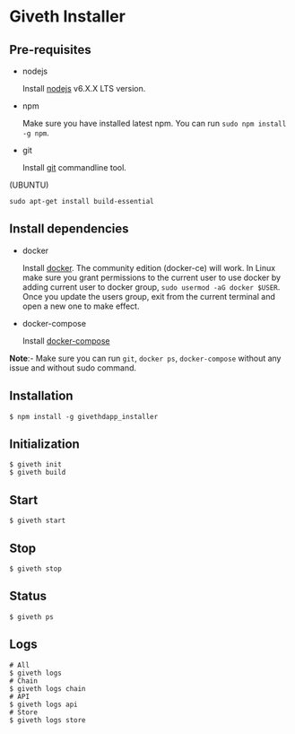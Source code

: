 # Giveth Installer

## Pre-requisites

- nodejs

   Install [nodejs](https://nodejs.org/en/download/package-manager/) v6.X.X LTS version.

- npm

   Make sure you have installed latest npm. You can run `sudo npm install -g npm`.

- git

   Install [git](https://git-scm.com/book/en/v2/Getting-Started-Installing-Git) commandline tool.

(UBUNTU)
```
sudo apt-get install build-essential
````

## Install dependencies

- docker

   Install [docker](https://docs.docker.com/engine/installation). The community edition (docker-ce) will work. In Linux make sure you grant permissions to the current user to use docker by adding current user to docker group, `sudo usermod -aG docker $USER`. Once you update the users group, exit from the current terminal and open a new one to make effect.

- docker-compose

   Install [docker-compose](https://docs.docker.com/compose/install)
   
**Note**:- Make sure you can run `git`, `docker ps`, `docker-compose` without any issue and without sudo command.

## Installation
```
$ npm install -g givethdapp_installer
```

## Initialization
```
$ giveth init
$ giveth build
```

## Start
```
$ giveth start
```
## Stop
```
$ giveth stop
```
## Status
```
$ giveth ps
```
## Logs
```
# All
$ giveth logs
# Chain
$ giveth logs chain
# API
$ giveth logs api
# Store
$ giveth logs store
```